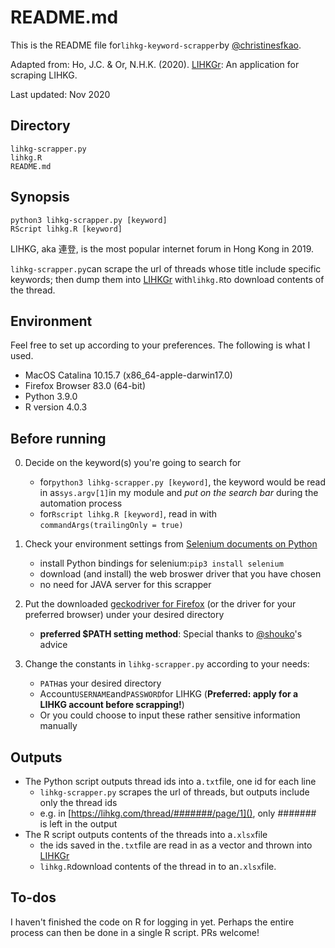 # README.md
This is the README file for```lihkg-keyword-scrapper```by [@christinesfkao](https://github.com/christinesfkao).

Adapted from: Ho, J.C. & Or, N.H.K. (2020). [LIHKGr](https://github.com/justinchuntingho/LIHKGr): An application for scraping LIHKG.

Last updated: Nov 2020
## Directory
```
lihkg-scrapper.py	
lihkg.R	 
README.md
```

## Synopsis
```
python3 lihkg-scrapper.py [keyword]
RScript lihkg.R [keyword]
```
LIHKG, aka 連登, is the most popular internet forum in Hong Kong in 2019.

```lihkg-scrapper.py```can scrape the url of threads whose title include specific keywords; then dump them into [LIHKGr](https://github.com/justinchuntingho/LIHKGr) with```lihkg.R```to download contents of the thread.

## Environment  
Feel free to set up according to your preferences. The following is what I used.

- MacOS Catalina 10.15.7 (x86_64-apple-darwin17.0)
- Firefox Browser 83.0 (64-bit)
- Python 3.9.0
- R version 4.0.3

## Before running 
0. Decide on the keyword(s) you're going to search for
	- for```python3 lihkg-scrapper.py [keyword]```, the keyword would be read in as```sys.argv[1]```in my module and  *put on the search bar* during the automation process
	- for```Rscript lihkg.R [keyword]```, read in with ```commandArgs(trailingOnly = true)```
1. Check your environment settings from [Selenium documents on Python](https://selenium-python.readthedocs.io/installation.html)
	- install Python bindings for selenium:```pip3 install selenium```
	- download (and install) the web broswer driver that you have chosen
	- no need for JAVA server for this scrapper

2. Put the downloaded [geckodriver for Firefox](https://github.com/mozilla/geckodriver/releases) (or the driver for your preferred browser) under your desired directory 
	- **preferred $PATH setting method**: Special thanks to [@shouko](https://github.com/shouko)'s advice
3. Change the constants in ```lihkg-scrapper.py``` according to your needs: 
	- ```PATH```as your desired directory
	-  Account```USERNAME```and```PASSWORD```for LIHKG (**Preferred: apply for a LIHKG account before scrapping!**)
	-  Or you could choose to input these rather sensitive information manually

## Outputs

- The Python script outputs thread ids into a```.txt```file, one id for each line
	- ```lihkg-scrapper.py``` scrapes the url of threads, but outputs include only the thread ids 
	- e.g. in [https://lihkg.com/thread/#######/page/1](), only ####### is left in the output 
- The R script outputs contents of the threads into a```.xlsx```file
	- the ids saved in the```.txt```file are read in as a vector and thrown into [LIHKGr](https://github.com/justinchuntingho/LIHKGr)
	- ```lihkg.R```download contents of the thread in to an```.xlsx```file.

	
## To-dos
I haven't finished the code on R for logging in yet. Perhaps the entire process can then be done in a single R script. PRs welcome!
